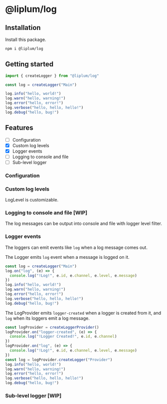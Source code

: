# @liplum/log

## Installation

Install this package.

```bash
npm i @liplum/log
```

## Getting started

```js
import { createLogger } from "@liplum/log"

const log = createLogger("Main")

log.info("hello, world!")
log.warn("hello, warning!")
log.error("hello, error!")
log.verbose("hello, hello, hello!")
log.debug("hello, bug!")
```

## Features

- [ ] Configuration
- [x] Custom log levels
- [x] Logger events
- [ ] Logging to console and file
- [ ] Sub-level logger

### Configuration

### Custom log levels

LogLevel is customizable.

### Logging to console and file [WIP]

The log messages can be output into console and file with logger level filter.

### Logger events

The loggers can emit events like `log` when a log message comes out.

The Logger emits `log` event when a message is logged on it.

```js
const log = createLogger("Main")
log.on("log", (e) => {
  console.log("!Log!", e.id, e.channel, e.level, e.message)
})
log.info("hello, world!")
log.warn("hello, warning!")
log.error("hello, error!")
log.verbose("hello, hello, hello!")
log.debug("hello, bug!")
```

The LogProvider emits `logger-created` when a logger is created from it, and `log` when its loggers emit a log message.

```js
const logProvider = createLoggerProvider()
logProvider.on("logger-created", (e) => {
  console.log("!Logger Created!", e.id, e.channel)
})
logProvider.on("log", (e) => {
  console.log("!Log!", e.id, e.channel, e.level, e.message)
})
const log = logProvider.createLogger("Provider")
log.info("hello, world!")
log.warn("hello, warning!")
log.error("hello, error!")
log.verbose("hello, hello, hello!")
log.debug("hello, bug!")
```

### Sub-level logger [WIP]
